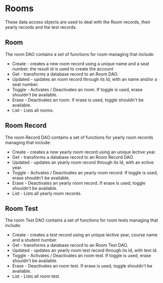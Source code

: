 # Rooms
These data access objects are used to deal with the Room records, their yearly records and the test records.

## Room
The room DAO contains a set of functions for room managing that include:
* Create - creates a new room record using a unique name and a seat number. the result id is used to create the account
* Get - transforms a database record to an Room DAO.
* Updated - updates an room record through its Id, with an name and/or a seat number.
* Toggle - Activates / Deactivates an room. If toggle is used, erase shouldn't be available.
* Erase - Deactivates an room. If erase is used, toggle shouldn't be available.
* List - Lists all rooms.

## Room Record
The room Record DAO contains a set of functions for yearly room records managing that include:
* Create - creates a new yearly room record using an unique lective year.
* Get - transforms a database record to an Room Record DAO.
* Updated - updates an yearly room record through its Id, with an ective year.
* Toggle - Activates / Deactivates an yearly room record. If toggle is used, erase shouldn't be available.
* Erase - Deactivates an  yearly room record. If erase is used, toggle shouldn't be available.
* List - Lists all  yearly room records.

## Room Test
The room Test DAO contains a set of functions for room tests managing that include:
* Create - creates a test record using an unique lective year, course name and a student number.
* Get - transforms a database record to an Room Test DAO.
* Updated - updates an yearly room test record through its Id, with test id.
* Toggle - Activates / Deactivates an room test. If toggle is used, erase shouldn't be available.
* Erase - Deactivates an  room test. If erase is used, toggle shouldn't be available.
* List - Lists all room test.